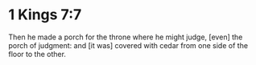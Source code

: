 # 1 Kings 7:7

Then he made a porch for the throne where he might judge, [even] the porch of judgment: and [it was] covered with cedar from one side of the floor to the other.